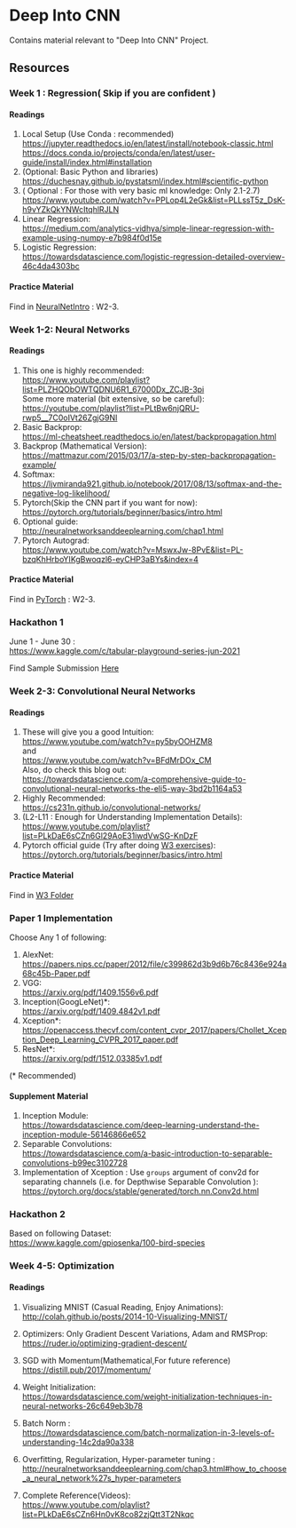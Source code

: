 # Deep Into CNN

Contains material relevant to "Deep Into CNN" Project.

## Resources

### Week 1 : Regression( Skip if you are confident )

#### Readings
1. Local Setup (Use Conda : recommended)  
https://jupyter.readthedocs.io/en/latest/install/notebook-classic.html  
https://docs.conda.io/projects/conda/en/latest/user-guide/install/index.html#installation  
2. (Optional: Basic Python and libraries)  
https://duchesnay.github.io/pystatsml/index.html#scientific-python  
3. ( Optional : For those with very basic ml knowledge: Only 2.1-2.7)  
https://www.youtube.com/watch?v=PPLop4L2eGk&list=PLLssT5z_DsK-h9vYZkQkYNWcItqhlRJLN
4. Linear Regression:  
 https://medium.com/analytics-vidhya/simple-linear-regression-with-example-using-numpy-e7b984f0d15e  
5. Logistic Regression:  
https://towardsdatascience.com/logistic-regression-detailed-overview-46c4da4303bc  

#### Practice Material
Find in [NeuralNetIntro](W2-3/NeuralNetIntro/) : W2-3.

### Week 1-2: Neural Networks

#### Readings
1. This one is highly recommended:  
https://www.youtube.com/playlist?list=PLZHQObOWTQDNU6R1_67000Dx_ZCJB-3pi   
Some more material (bit extensive, so be careful):  
https://youtube.com/playlist?list=PLtBw6njQRU-rwp5__7C0oIVt26ZgjG9NI
2. Basic Backprop:  
 https://ml-cheatsheet.readthedocs.io/en/latest/backpropagation.html 
3. Backprop (Mathematical Version):  
https://mattmazur.com/2015/03/17/a-step-by-step-backpropagation-example/
4. Softmax:  
https://ljvmiranda921.github.io/notebook/2017/08/13/softmax-and-the-negative-log-likelihood/
5. Pytorch(Skip the CNN part if you want for now):  
https://pytorch.org/tutorials/beginner/basics/intro.html
6. Optional guide:  
http://neuralnetworksanddeeplearning.com/chap1.html
7. Pytorch Autograd:  
https://www.youtube.com/watch?v=MswxJw-8PvE&list=PL-bzqKhHrboYIKgBwoqzl6-eyCHP3aBYs&index=4

#### Practice Material

Find in [PyTorch](W2-3/PyTorch) : W2-3.

### Hackathon 1
June 1 - June 30 :  
https://www.kaggle.com/c/tabular-playground-series-jun-2021

Find Sample Submission [Here](W2-3/Hackathon1.ipynb)
### Week 2-3: Convolutional Neural Networks

#### Readings

1. These will give you a good Intuition:  
https://www.youtube.com/watch?v=py5byOOHZM8   
and  
https://www.youtube.com/watch?v=BFdMrDOx_CM  
Also, do check this blog out:  
https://towardsdatascience.com/a-comprehensive-guide-to-convolutional-neural-networks-the-eli5-way-3bd2b1164a53 
2. Highly Recommended:    
https://cs231n.github.io/convolutional-networks/ 
3. (L2-L11 : Enough for Understanding Implementation Details):  
https://www.youtube.com/playlist?list=PLkDaE6sCZn6Gl29AoE31iwdVwSG-KnDzF
4. Pytorch official guide (Try after doing [W3 exercises](W3)):  
https://pytorch.org/tutorials/beginner/basics/intro.html

#### Practice Material

Find in [W3 Folder](W3)

### Paper 1 Implementation
Choose Any 1 of following:
1. AlexNet:  
https://papers.nips.cc/paper/2012/file/c399862d3b9d6b76c8436e924a68c45b-Paper.pdf
2. VGG:  
https://arxiv.org/pdf/1409.1556v6.pdf
3. Inception(GoogLeNet)*:  
https://arxiv.org/pdf/1409.4842v1.pdf
4. Xception*:  
https://openaccess.thecvf.com/content_cvpr_2017/papers/Chollet_Xception_Deep_Learning_CVPR_2017_paper.pdf
5. ResNet*:  
https://arxiv.org/pdf/1512.03385v1.pdf  

(* Recommended)

#### Supplement Material
1. Inception Module:  
https://towardsdatascience.com/deep-learning-understand-the-inception-module-56146866e652
2. Separable Convolutions:  
https://towardsdatascience.com/a-basic-introduction-to-separable-convolutions-b99ec3102728
3. Implementation of Xception :
Use `groups` argument of conv2d for separating channels (i.e. for Depthwise Separable Convolution ):  
https://pytorch.org/docs/stable/generated/torch.nn.Conv2d.html

### Hackathon 2
Based on following Dataset:  
https://www.kaggle.com/gpiosenka/100-bird-species

### Week 4-5: Optimization

#### Readings

1. Visualizing MNIST (Casual Reading, Enjoy Animations):   
http://colah.github.io/posts/2014-10-Visualizing-MNIST/

2. Optimizers: Only Gradient Descent Variations, Adam and RMSProp:  
https://ruder.io/optimizing-gradient-descent/

3. SGD with Momentum(Mathematical,For future reference)  
https://distill.pub/2017/momentum/

4. Weight Initialization:  
https://towardsdatascience.com/weight-initialization-techniques-in-neural-networks-26c649eb3b78

5. Batch Norm :  
https://towardsdatascience.com/batch-normalization-in-3-levels-of-understanding-14c2da90a338

6. Overfitting, Regularization, Hyper-parameter tuning :  
http://neuralnetworksanddeeplearning.com/chap3.html#how_to_choose_a_neural_network%27s_hyper-parameters

7. Complete Reference(Videos):  
https://www.youtube.com/playlist?list=PLkDaE6sCZn6Hn0vK8co82zjQtt3T2Nkqc
